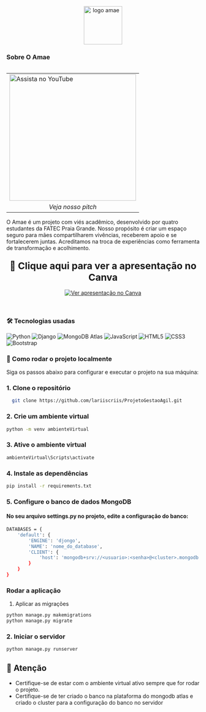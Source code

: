 <p align="center">
  <img src="https://github.com/user-attachments/assets/eb3dd772-f2a7-43fe-b924-6f078ad1c20d" alt="logo amae" height="100" />
</p>

### Sobre O Amae


<table align="right">
  <tr>
    <td>
      <a href="https://youtu.be/MLz5p7NhT1c" target="_blank">
        <img src="https://github.com/user-attachments/assets/812686ca-e906-4ea6-803c-84229b7c9da4" alt="Assista no YouTube" width="330" />
      </a>
    </td>
  </tr>
  <tr>
    <td align="center">
      <em>Veja nosso pitch </em>
    </td>
  </tr>
</table>

<p align="left"  height="200" >
  O Amae é um projeto com viés acadêmico, desenvolvido por quatro estudantes da FATEC Praia Grande. 
  Nosso propósito é criar um espaço seguro para mães compartilharem vivências, receberem apoio e se fortalecerem juntas. 
  Acreditamos na troca de experiências como ferramenta de transformação e acolhimento. 
</p>



<h3 align="center">
  <a href="https://www.canva.com/design/DAGp1d5mwpY/zX_zcdXdGN3BPiKzMjafyg/view?utm_content=DAGp1d5mwpY&utm_campaign=designshare&utm_medium=link2&utm_source=uniquelinks&utlId=h2ed47d385b" target="_blank" style="text-decoration: none; font-size: 1.5em;">
    🚀 Clique aqui para ver a apresentação no Canva
  </a>
</h3>

<p align="center">
  <a href="https://www.canva.com/design/DAGp1d5mwpY/zX_zcdXdGN3BPiKzMjafyg/view?utm_content=DAGp1d5mwpY&utm_campaign=designshare&utm_medium=link2&utm_source=uniquelinks&utlId=h2ed47d385b" target="_blank">
    <img src="https://img.shields.io/badge/Ver%20Apresenta%C3%A7%C3%A3o%20no%20Canva-00C4CC?style=for-the-badge&logo=canva&logoColor=white" alt="Ver apresentação no Canva">
  </a>
</p>

<br>

### 🛠️ Tecnologias usadas

![Python](https://img.shields.io/badge/Python-3776AB?style=for-the-badge&logo=python&logoColor=white)
![Django](https://img.shields.io/badge/Django-092E20?style=for-the-badge&logo=django&logoColor=white)
![MongoDB Atlas](https://img.shields.io/badge/MongoDB%20Atlas-47A248?style=for-the-badge&logo=mongodb&logoColor=white)
![JavaScript](https://img.shields.io/badge/JavaScript-F7DF1E?style=for-the-badge&logo=javascript&logoColor=black)
![HTML5](https://img.shields.io/badge/HTML5-E34F26?style=for-the-badge&logo=html5&logoColor=white)
![CSS3](https://img.shields.io/badge/CSS3-1572B6?style=for-the-badge&logo=css3&logoColor=white)
![Bootstrap](https://img.shields.io/badge/Bootstrap-7952B3?style=for-the-badge&logo=bootstrap&logoColor=white)



### 🚀 Como rodar o projeto localmente
Siga os passos abaixo para configurar e executar o projeto na sua máquina:

### 1. Clone o repositório

```bash
  git clone https://github.com/lariiscriis/ProjetoGestaoAgil.git
```

### 2. Crie um ambiente virtual
```bash
python -m venv ambienteVirtual 
```

### 3. Ative o ambiente virtual
```bash
ambienteVirtual\Scripts\activate  
```


### 4. Instale as dependências
```bash
pip install -r requirements.txt
```


### 5. Configure o banco de dados MongoDB
#### No seu arquivo settings.py no projeto, edite a configuração do banco:

```bash
DATABASES = {
    'default': {
        'ENGINE': 'djongo',
        'NAME': 'nome_do_database',
        'CLIENT': {
            'host': 'mongodb+srv://<usuario>:<senha>@<cluster>.mongodb.net/<nome_do_banco>?retryWrites=true&w=majority',
        }
    }
}
```


### Rodar a aplicação
1. Aplicar as migrações
```bash
python manage.py makemigrations
python manage.py migrate
```

### 2. Iniciar o servidor

```bash
python manage.py runserver
```

## 📌 Atenção

* Certifique-se de estar com o ambiente virtual ativo sempre que for rodar o projeto.
* Certifique-se de ter criado o banco na plataforma do mongodb atlas e criado o cluster para a configuração do banco no servidor

